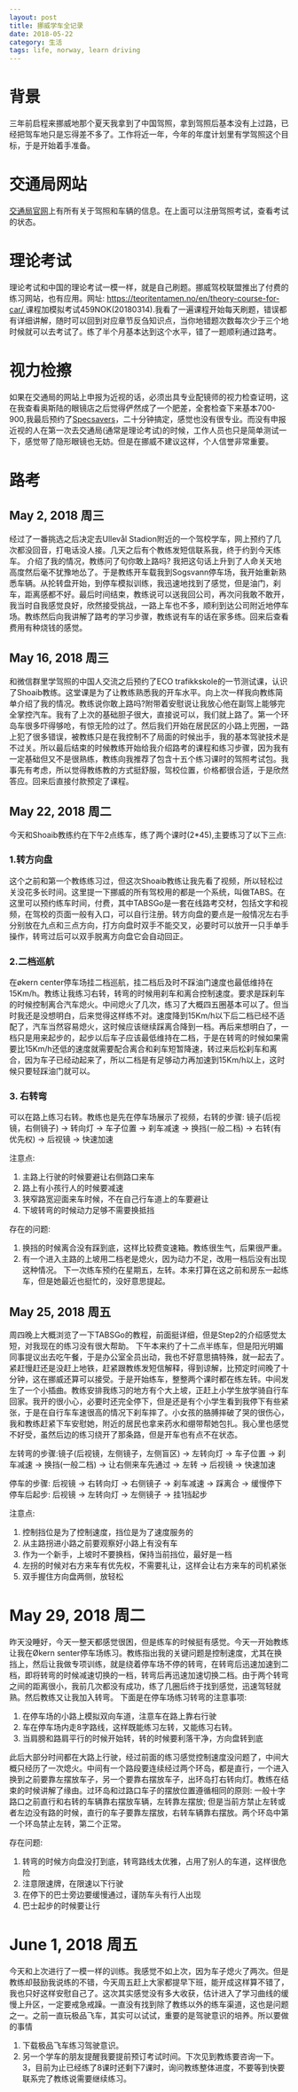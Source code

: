 ```yaml
---
layout: post
title: 挪威学车全记录
date: 2018-05-22
category: 生活
tags: life, norway, learn driving
---
```


# 背景
三年前启程来挪威地那个夏天我拿到了中国驾照，拿到驾照后基本没有上过路，已经把驾车地只是忘得差不多了。工作将近一年，今年的年度计划里有学驾照这个目标，于是开始着手准备。

# 交通局网站
[交通局官网](https://www.vegvesen.no)上有所有关于驾照和车辆的信息。在上面可以注册驾照考试，查看考试的状态。

# 理论考试
理论考试和中国的理论考试一模一样，就是自己刷题。挪威驾校联盟推出了付费的练习网站，也有应用。网址: [https://teoritentamen.no/en/theory-course-for-car/ ](https://teoritentamen.no/en/theory-course-for-car/ )课程加模拟考试459NOK(20180314).我看了一遍课程开始每天刷题，错误都有详细讲解，随时可以回到对应章节反刍知识点，当你地错题次数每次少于三个地时候就可以去考试了。练了半个月基本达到这个水平，错了一题顺利通过路考。

# 视力检擦
如果在交通局的网站上申报为近视的话，必须出具专业配镜师的视力检查证明，这在我查看奥斯陆的眼镜店之后觉得俨然成了一个肥差，全套检查下来基本700-900,我最后预约了[Specsavers](https://www.specsavers.no/)，二十分钟搞定，感觉也没有很专业。而没有申报近视的人在第一次去交通局(通常是理论考试)的时候，工作人员也只是简单测试一下，感觉带了隐形眼镜也无妨。但是在挪威不建议这样，个人信誉非常重要。

# 路考

## May 2, 2018 周三
经过了一番挑选之后决定去Ullevål Stadion附近的一个驾校学车，网上预约了几次都没回音，打电话没人接。几天之后有个教练发短信联系我，终于约到今天练车。
介绍了我的情况，教练问了句你敢上路吗? 我把这句话上升到了人命关天地高度然后毫不犹豫地怂了。于是教练开车载我到Sogsvann停车场，我开始重新熟悉车辆。从抡转盘开始，到停车模拟训练，我迅速地找到了感觉，但是油门，刹车，距离感都不好。最后时间结束，教练说可以送我回公司，再次问我敢不敢开，我当时自我感觉良好，欣然接受挑战，一路上车也不多，顺利到达公司附近地停车场。教练然后向我讲解了路考的学习步骤，教练说有车的话在家多练。回来后查看费用有种烧钱的感觉。

## May 16, 2018 周三
和微信群里学驾照的中国人交流之后预约了ECO trafikkskole的一节测试课，认识了Shoaib教练。这堂课是为了让教练熟悉我的开车水平。向上次一样我向教练简单介绍了我的情况。教练说你敢上路吗?附带着安慰说让我放心他在副驾上能够完全掌控汽车。我有了上次的基础胆子很大，直接说可以，我们就上路了。第一个环岛车很多吓得够呛，有惊无险的过了。然后我们开始在居民区的小路上兜圈，一路上犯了很多错误，被教练只是在我控制不了局面的时候出手，我的基本驾驶技术是不过关。所以最后结束的时候教练开始给我介绍路考的课程和练习步骤，因为我有一定基础但又不是很熟练，教练向我推荐了包含十五个练习课时的驾照考试包。我事先有考虑，所以觉得教练教的方式挺舒服，驾校位置，价格都很合适，于是欣然答应。回来后直接付款预定了课程。

## May 22, 2018 周二
今天和Shoaib教练约在下午2点练车，练了两个课时(2*45),主要练习了以下三点:
### 1.转方向盘
这个之前和第一个教练练习过，但这次Shoaib教练让我先看了视频，所以轻松过关没花多长时间。这里提一下挪威的所有驾校用的都是一个系统，叫做TABS。在这里可以预约练车时间，付费，其中TABSGo是一套在线路考交材，包括文字和视频，在驾校的页面一般有入口，可以自行注册。转方向盘的要点是一般情况左右手分别放在九点和三点方向，打方向盘时双手不能交叉，必要时可以放开一只手单手操作，转弯过后可以双手脱离方向盘它会自动回正。
### 2.二档巡航
在økern center停车场挂二档巡航，挂二档后及时不踩油门速度也最低维持在15Km/h。教练让我练习右转，转弯的时候用刹车和离合控制速度。要求是踩刹车的时候控制离合汽车熄火。中间熄火了几次，练习了大概四五圈基本可以了。但当时我还是没想明白，后来觉得这样练不对。速度降到15Km/h以下后二档已经不适配了，汽车当然容易熄火，这时候应该继续踩离合降到一档。再后来想明白了，一档只是用来起步的，起步以后车子应该最低维持在二档，于是在转弯的时候如果需要比15Km/h还低的速度就需要配合离合和刹车短暂降速，转过来后松刹车和离合，因为车子已经动起来了，所以二档是有足够动力再加速到15Km/h以上，这时候只要轻踩油门就可以。
### 3. 右转弯
可以在路上练习右转。教练也是先在停车场展示了视频，右转的步骤: 镜子(后视镜，右侧镜子) -> 转向灯 -> 车子位置 -> 刹车减速 -> 换挡(一般二档) -> 右转(有优先权) -> 后视镜 -> 快速加速 

注意点:
1. 主路上行驶的时候要避让右侧路口来车
2. 路上有小孩行人的时候要减速
3. 狭窄路宽迎面来车时候，不在自己行车道上的车要避让
4. 下坡转弯的时候动力足够不需要换抵挡

存在的问题:
1. 换挡的时候离合没有踩到底，这样比较费变速箱。教练很生气，后果很严重。
2. 有一个进入主路的上坡用二档老是熄火，因为动力不足，改用一档后没有出现这种情况。 
下一次练车预约在星期五，左转。本来打算在这之前和房东一起练车，但是她最近也挺忙的，没好意思提起。

## May 25, 2018 周五
周四晚上大概浏览了一下TABSGo的教程，前面挺详细，但是Step2的介绍感觉太短，对我现在的练习没有很大帮助。
下午本来约了十二点半练车，但是阳光明媚同事提议出去吃午餐，于是办公室全员出动，我也不好意思搞特殊，就一起去了。紧赶慢赶还是没赶上地铁，赶紧跟教练发短信解释，得到谅解，比预定时间晚了十分钟，这在挪威还算可以接受。于是开始练车，整整两个课时都在练左转。中间发生了一个小插曲。教练安排我练习的地方有个大上坡，正赶上小学生放学骑自行车回家。我开的很小心，必要时还完全停下，但是还是有个小学生看到我停下有些紧张，于是在自行车车速很高的情况下刹车摔了。小女孩的胳膊摔破了哭的很伤心，我和教练赶紧下车安慰她，附近的居民也拿来药水和绷带帮她包扎。我心里也感觉不好受，虽然后边的练习绕开了那条路，但是开车也有点不在状态。

左转弯的步骤:镜子(后视镜，左侧镜子，左侧盲区) -> 左转向灯 -> 车子位置 -> 刹车减速 -> 换挡(一般二档) -> 让右侧来车先通过 -> 左转 -> 后视镜 -> 快速加速 

停车的步骤: 后视镜 -> 右转向灯 -> 右侧镜子 -> 刹车减速 -> 踩离合 -> 缓慢停下
停车后起步: 后视镜 -> 左转向灯 -> 左侧镜子 -> 挂1挡起步
 
注意点:
1. 控制挡位是为了控制速度，挡位是为了速度服务的
2. 从主路拐进小路之前要观察好小路上有没有车
3. 作为一个新手，上坡时不要换档，保持当前挡位，最好是一档
4. 左拐的时候对右方来车有优先权，不需要礼让，这样会让右方来车的司机紧张
5. 双手握住方向盘两侧，放轻松

# May 29, 2018 周二
昨天没睡好，今天一整天都感觉很困，但是练车的时候挺有感觉。今天一开始教练让我在Økern senter停车场练习。教练指出我的关键问题是控制速度，尤其在换挡上，然后让我做专项训练，就是绕着停车场不停的转弯，在转弯后迅速加速到二档，即将转弯的时候减速切换的一档，转弯后再迅速加速切换二档。由于两个转弯之间的距离很小，我前几次都没有成功，练了几圈后终于找到感觉，迅速驾轻就熟。然后教练又让我加入转弯。
下面是在停车场练习转弯的注意事项:
1. 在停车场的小路上模拟双向车道，注意车在路上靠右行驶
2. 车在停车场内走8字路线，这样既能练习左转，又能练习右转。
3. 当肩膀和路肩平行的时候开始转，转的时候要利落干净，方向盘转到底

此后大部分时间都在大路上行驶，经过前面的练习感觉控制速度没问题了，中间大概只经历了一次熄火。中间有一个路段要连续经过两个环岛，都是直行，一个进入换到之前要靠左摆放车子，另一个要靠右摆放车子，出环岛打右转向灯。教练在结束的时候讲解了缘由。过环岛和过路口车子的摆放位置遵循相同的原则: 一般十字路口之前直行和右转的车辆靠右摆放车辆，左转靠左摆放; 但是当前方禁止左转或者左边没有路的时候，直行的车子要靠左摆放，右转车辆靠右摆放。两个环岛中第一个环岛禁止左转，第二个正常。

存在问题:
1. 转弯的时候方向盘没打到底，转弯路线太优雅，占用了别人的车道，这样很危险
2. 注意限速牌，在限速以下行驶
3. 在停下的巴士旁边要缓慢通过，谨防车头有行人出现
4. 巴士起步的时候要让行

# June 1, 2018  周五

今天和上次进行了一模一样的训练。我感觉不如上次，因为车子熄火了两次。但是教练却鼓励我说练的不错，今天周五赶上大家都提早下班，能开成这样算不错了，我也只好这样安慰自己了。这次其实感觉没有多大收获，估计进入了学习曲线的缓慢上升区，一定要戒急戒躁。一直没有找到除了教练以外的练车渠道，这也是问题之一。之前一直玩极品飞车，其实可以试试，重要的是驾驶意识的培养。所以要做的事情
1. 下载极品飞车练习驾驶意识。
2. 另一个学车的朋友提醒我要提前预订考试时间。下次见到教练要咨询一下。
3，目前为止已经练了8课时还剩下7课时，询问教练整体进度，不要等到快要联系完了教练说需要继续练习。